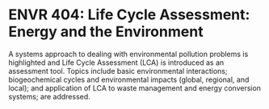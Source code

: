 # ENVR 404: Life Cycle Assessment: Energy and the Environment

A systems approach to dealing with environmental pollution problems is highlighted and Life Cycle Assessment (LCA) is introduced as an assessment tool. Topics include basic environmental interactions; biogeochemical cycles and environmental impacts (global, regional, and local); and application of LCA to waste management and energy conversion systems; are addressed.